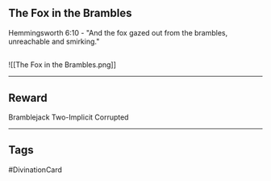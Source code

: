 ## The Fox in the Brambles
Hemmingsworth 6:10 - "And the fox gazed out from the brambles, unreachable and smirking."
## 
![[The Fox in the Brambles.png]]

---
## Reward
Bramblejack
Two-Implicit
Corrupted

---
## Tags
#DivinationCard